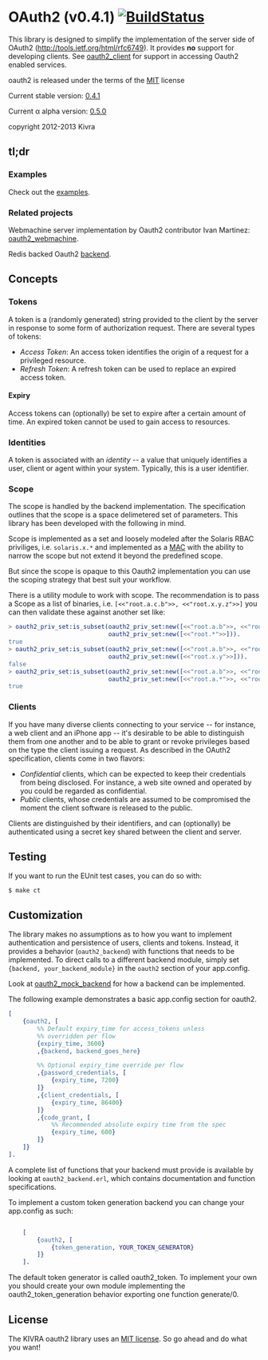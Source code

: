# OAuth2 (v0.4.1)  [![BuildStatus](https://travis-ci.org/kivra/oauth2.png?branch=master)](https://travis-ci.org/kivra/oauth2)
This library is designed to simplify the implementation of the server side
of OAuth2 (http://tools.ietf.org/html/rfc6749). It provides
**no** support for developing clients. See
[oauth2_client](https://github.com/kivra/oauth2_client) for support in
accessing Oauth2 enabled services.

oauth2 is released under the terms of the [MIT](http://en.wikipedia.org/wiki/MIT_License) license

Current stable version: [0.4.1](https://github.com/kivra/oauth2/tree/0.4.1)

Current α alpha version: [0.5.0](https://github.com/kivra/oauth2)

copyright 2012-2013 Kivra

## tl;dr
### Examples
Check out the [examples](https://github.com/kivra/oauth2_example).

### Related projects
Webmachine server implementation by Oauth2 contributor
Ivan Martinez: [oauth2_webmachine](https://github.com/IvanMartinez/oauth2_webmachine).

Redis backed Oauth2 [backend](https://github.com/interline/oauth2_redis_backend).

## Concepts

### Tokens
A token is a (randomly generated) string provided to the client by the server
in response to some form of authorization request.
There are several types of tokens:

* *Access Token*: An access token identifies the origin of a request for a
privileged resource.
* *Refresh Token*: A refresh token can be used to replace an expired access token.

#### Expiry
Access tokens can (optionally) be set to expire after a certain amount of time.
An expired token cannot be used to gain access to resources.

### Identities
A token is associated with an *identity* -- a value that uniquely identifies
a user, client or agent within your system. Typically, this is a user identifier.

### Scope
The scope is handled by the backend implementation. The specification outlines
that the scope is a space delimetered set of parameters. This library
has been developed with the following in mind.

Scope is implemented as a set and loosely modeled after the Solaris RBAC priviliges, i.e.
`solaris.x.*` and implemented as a [MAC](http://en.wikipedia.org/wiki/Mandatory_access_control)
with the ability to narrow the scope but not extend it beyond the predefined scope.

But since the scope is opaque to this Oauth2 implementation you can use the
scoping strategy that best suit your workflow.

There is a utility module to work with scope. The recommendation is to pass
a Scope as a list of binaries, i.e. `[<<"root.a.c.b">>, <<"root.x.y.z">>]`
you can then validate these against another set like:

``` erlang
> oauth2_priv_set:is_subset(oauth2_priv_set:new([<<"root.a.b">>, <<"root.x.y">>]),
                            oauth2_priv_set:new([<<"root.*">>])).
true
> oauth2_priv_set:is_subset(oauth2_priv_set:new([<<"root.a.b">>, <<"root.x.y">>]),
                            oauth2_priv_set:new([<<"root.x.y">>])).
false
> oauth2_priv_set:is_subset(oauth2_priv_set:new([<<"root.a.b">>, <<"root.x.y">>]),
                            oauth2_priv_set:new([<<"root.a.*">>, <<"root.x.y">>])).
true
```

### Clients
If you have many diverse clients connecting to your service -- for instance,
a web client and an iPhone app -- it's desirable to be able to distinguish
them from one another and to be able to grant or revoke privileges based
on the type the client issuing a request. As described in the OAuth2 specification,
clients come in two flavors:

* *Confidential* clients, which can be expected to keep their credentials
from being disclosed. For instance, a web site owned and operated by you
could be regarded as confidential.
* *Public* clients, whose credentials are assumed to be compromised the
moment the client software is released to the public.

Clients are distinguished by their identifiers, and can (optionally) be
authenticated using a secret key shared between the client and server.

## Testing
If you want to run the EUnit test cases, you can do so with:

    $ make ct

## Customization
The library makes no assumptions as to how you want to implement
authentication and persistence of users, clients and tokens. Instead, it
provides a behavior (`oauth2_backend`) with functions that needs to be
implemented. To direct calls to a different backend module, simply set
`{backend, your_backend_module}` in the `oauth2` section of your app.config.

Look at [oauth2_mock_backend](test/oauth2_mock_backend.erl) for how a backend
can be implemented.

The following example demonstrates a basic app.config section for oauth2.

``` erlang
[
    {oauth2, [
        %% Default expiry_time for access_tokens unless
        %% overridden per flow
        {expiry_time, 3600}
        ,{backend, backend_goes_here}

        %% Optional expiry_time override per flow
        ,{password_credentials, [
            {expiry_time, 7200}
        ]}
        ,{client_credentials, [
            {expiry_time, 86400}
        ]}
        ,{code_grant, [
            %% Recommended absolute expiry time from the spec
            {expiry_time, 600}
        ]}
    ]}
].
```

A complete list of functions that your backend must provide is available by looking
at `oauth2_backend.erl`, which contains documentation and function specifications.

To implement a custom token generation backend you can change your
app.config as such:

``` erlang

    [
        {oauth2, [
            {token_generation, YOUR_TOKEN_GENERATOR}
        ]}
    ].

```

The default token generator is called oauth2_token. To implement your
own you should create your own module implementing the
oauth2_token_generation behavior exporting one function
generate/0.

## License
The KIVRA oauth2 library uses an [MIT license](http://en.wikipedia.org/wiki/MIT_License). So go ahead and do what
you want!

